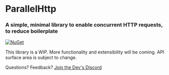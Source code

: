 # ParallelHttp
### A simple, minimal library to enable concurrent HTTP requests, to reduce boilerplate

[![NuGet](https://img.shields.io/nuget/v/ParallelHttp.Core.svg?style=for-the-badge)](https://www.nuget.org/packages/ParallelHttp.Core/)

This library is a WIP. More functionality and extensibility will be coming. API surface area is subject to change.

Questions? Feedback? [Join the Dev's Discord](https://discord.gg/uKxXevY)

